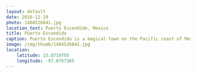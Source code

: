 ```yaml
---
layout: default
date: 2016-12-19
photo: 1484526841.jpg
location_text: Puerto Escondido, Mexico
title: Puerto Escondido
caption: Puerto Escondido is a magical town on the Pacific coast of Mexico. I had the chance to stay there for a week, enjoyed a perfect sunset like this one every single night!
image: /img/thumb/1484526841.jpg
location:
    latitude: 15.8719795
    longitude: -97.0767365
---
```

